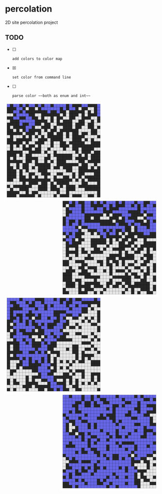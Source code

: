# percolation
2D site percolation project

## TODO

* [ ]     add colors to color map
* [x]     set color from command line
* [ ]     parse color ~~both as enum and int~~

<a><img src="data/img_p40.png" align="left"  height="320" alt="p = 0.4" ></a>
<a><img src="data/img_p50.png" align="right" height="320" alt="p = 0.5" ></a>
<a><img src="data/img_p60.png" align="left"  height="320" alt="p = 0.6" ></a>
<a><img src="data/img_p70.png" align="right" height="320" alt="p = 0.7" ></a>

